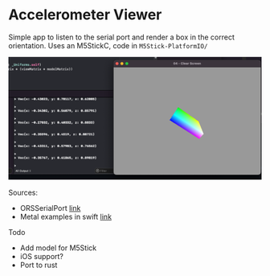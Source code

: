 
# Accelerometer Viewer

Simple app to listen to the serial port and render a box in the correct orientation. Uses an M5StickC, code in `M5Stick-PlatformIO/`

![Image of App](Images/view.png)


Sources:
- ORSSerialPort [link](https://github.com/armadsen/ORSSerialPort)
- Metal examples in swift [link](https://github.com/dehesa/Metal)


Todo
- Add model for M5Stick
- iOS support?
- Port to rust
